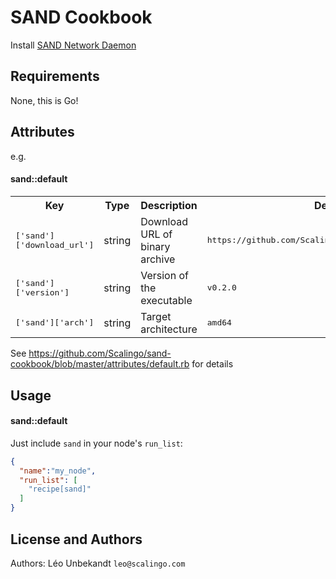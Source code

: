 SAND Cookbook
================

Install [SAND Network Daemon](https://github.com/Scalingo/sand)

Requirements
------------

None, this is Go!

Attributes
----------

e.g.
#### sand::default
<table>
  <tr>
    <th>Key</th>
    <th>Type</th>
    <th>Description</th>
    <th>Default</th>
  </tr>
  <tr>
    <td><tt>['sand']['download_url']</tt></td>
    <td>string</td>
    <td>Download URL of binary archive</td>
    <td><tt>https://github.com/Scalingo/sand/releases/download/</tt></td>
  </tr>
  <tr>
    <td><tt>['sand']['version']</tt></td>
    <td>string</td>
    <td>Version of the executable</td>
    <td><tt>v0.2.0</tt></td>
  </tr>
  <tr>
    <td><tt>['sand']['arch']</tt></td>
    <td>string</td>
    <td>Target architecture</td>
    <td><tt>amd64</tt></td>
  </tr>
  <tr>
</table>

See https://github.com/Scalingo/sand-cookbook/blob/master/attributes/default.rb for details

Usage
-----
#### sand::default

Just include `sand` in your node's `run_list`:

```json
{
  "name":"my_node",
  "run_list": [
    "recipe[sand]"
  ]
}
```
License and Authors
-------------------
Authors: Léo Unbekandt `leo@scalingo.com`
